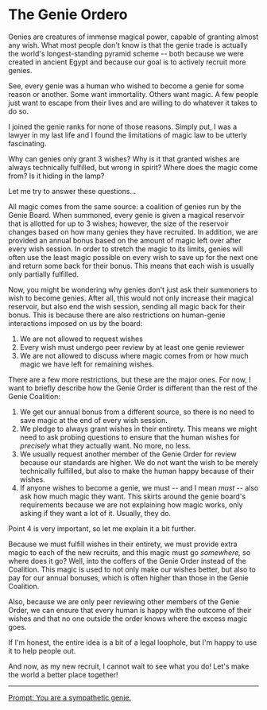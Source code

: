 # The Genie Ordero

Genies are creatures of immense magical power, capable of granting almost any wish.
What most people don't know is that the genie trade is actually the world's longest-standing pyramid scheme -- both because we were created in ancient Egypt and because our goal is to actively recruit more genies.

See, every genie was a human who wished to become a genie for some reason or another.
Some want immortality.
Others want magic.
A few people just want to escape from their lives and are willing to do whatever it takes to do so.

I joined the genie ranks for none of those reasons.
Simply put, I was a lawyer in my last life and I found the limitations of magic law to be utterly fascinating.

Why can genies only grant 3 wishes?
Why is it that granted wishes are always technically fulfilled, but wrong in spirit?
Where does the magic come from? Is it hiding in the lamp?

Let me try to answer these questions...

All magic comes from the same source: a coalition of genies run by the Genie Board.
When summoned, every genie is given a magical reservoir that is allotted for up to 3 wishes; however, the size of the reservoir changes based on how many genies they have recruited.
In addition, we are provided an annual bonus based on the amount of magic left over after every wish session.
In order to stretch the magic to its limits, genies will often use the least magic possible on every wish to save up for the next one and return some back for their bonus.
This means that each wish is usually only partially fulfilled.

Now, you might be wondering why genies don't just ask their summoners to wish to become genies.
After all, this would not only increase their magical reservoir, but also end the wish session, sending all magic back for their bonus.
This is because there are also restrictions on human-genie interactions imposed on us by the board:

1. We are not allowed to request wishes
2. Every wish must undergo peer review by at least one genie reviewer
3. We are not allowed to discuss where magic comes from or how much magic we have left for remaining wishes.

There are a few more restrictions, but these are the major ones.
For now, I want to briefly describe how the Genie Order is different than the rest of the Genie Coalition:

1. We get our annual bonus from a different source, so there is no need to save magic at the end of every wish session.
2. We pledge to always grant wishes in their entirety. This means we might need to ask probing questions to ensure that the human wishes for *precisely* what they actually want. No more, no less.
3. We usually request another member of the Genie Order for review because our standards are higher. We do not want the wish to be merely technically fulfilled, but also to make the human happy because of their wishes.
4. If anyone wishes to become a genie, we must -- and I mean *must* -- also ask how much magic they want. This skirts around the genie board's requirements because we are not explaining how magic works, only asking if they want a lot of it. Usually, they do.

Point 4 is very important, so let me explain it a bit further.

Because we must fulfill wishes in their entirety, we must provide extra magic to each of the new recruits, and this magic must go *somewhere,* so where does it go?
Well, into the coffers of the Genie Order instead of the Coalition.
This magic is used to not only make our wishes better, but also to pay for our annual bonuses, which is often higher than those in the Genie Coalition.

Also, because we are only peer reviewing other members of the Genie Order, we can ensure that every human is happy with the outcome of their wishes and that no one outside the order knows where the excess magic goes.

If I'm honest, the entire idea is a bit of a legal loophole, but I'm happy to use it to help people out.

And now, as my new recruit, I cannot wait to see what you do!
Let's make the world a better place together!

---
[Prompt: You are a sympathetic genie.](https://www.reddit.com/r/WritingPrompts/comments/k4lydu/wp_you_are_a_sympathetic_genie/ge9l8ug/)
